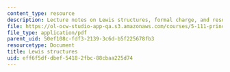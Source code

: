 ```yaml
---
content_type: resource
description: Lecture notes on Lewis structures, formal charge, and resonance structures.
file: https://ol-ocw-studio-app-qa.s3.amazonaws.com/courses/5-111-principles-of-chemical-science-fall-2008/eff6f5dfdbef54182fbc88cbaa225d74_lecnotes11.pdf
file_type: application/pdf
parent_uid: 50ef108c-fdf3-2139-3c6d-b5f225678fb3
resourcetype: Document
title: Lewis structures
uid: eff6f5df-dbef-5418-2fbc-88cbaa225d74
---
```

